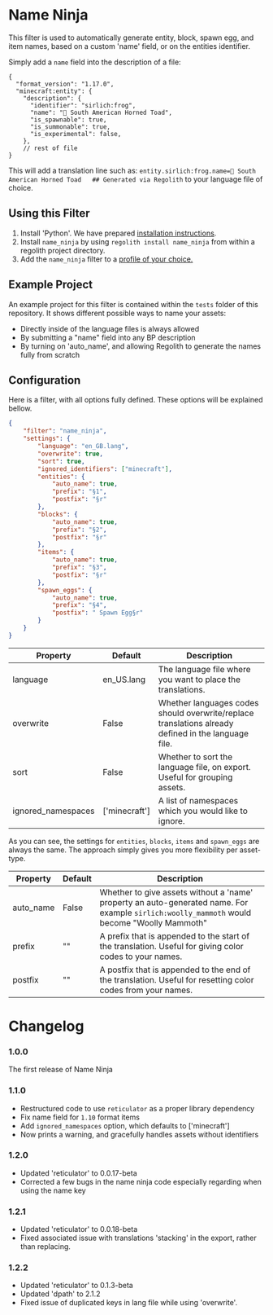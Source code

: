 # Name Ninja

This filter is used to automatically generate entity, block, spawn egg, and item names, based on a custom 'name' field, or on the entities identifier.

Simply add a `name` field into the description of a file:

```jsonc
{
  "format_version": "1.17.0",
  "minecraft:entity": {
    "description": {
      "identifier": "sirlich:frog",
      "name": "🐸 South American Horned Toad",
      "is_spawnable": true,
      "is_summonable": true,
      "is_experimental": false,
    },
    // rest of file
}
```

This will add a translation line such as: `entity.sirlich:frog.name=🐸 South American Horned Toad   ## Generated via Regolith` to your language file of choice.

## Using this Filter

1) Install 'Python'. We have prepared [installation instructions](https://bedrock-oss.github.io/regolith/guide/python-filters).
2) Install `name_ninja` by using `regolith install name_ninja` from within a regolith project directory.
3) Add the `name_ninja` filter to a [profile of your choice.](https://bedrock-oss.github.io/regolith/guide/getting-started#adding-your-first-filter)

## Example Project

An example project for this filter is contained within the `tests` folder of this repository. It shows different possible ways to name your assets:
 - Directly inside of the language files is always allowed
 - By submitting a "name" field into any BP description
 - By turning on 'auto_name', and allowing Regolith to generate the names fully from scratch

## Configuration

Here is a filter, with all options fully defined. These options will be explained bellow.

```json
{
	"filter": "name_ninja",
	"settings": {
		"language": "en_GB.lang",
		"overwrite": true,
		"sort": true,
		"ignored_identifiers": ["minecraft"],
		"entities": {
			"auto_name": true,
			"prefix": "§1",
			"postfix": "§r"
		},
		"blocks": {
			"auto_name": true,
			"prefix": "§2",
			"postfix": "§r"
		},
		"items": {
			"auto_name": true,
			"prefix": "§3",
			"postfix": "§r"
		},
		"spawn_eggs": {
			"auto_name": true,
			"prefix": "§4",
			"postfix": " Spawn Egg§r"
		}
	}
}
```

| Property  | Default    | Description                                                                                         |
|-----------|------------|-----------------------------------------------------------------------------------------------------|
| language  | en_US.lang | The language file where you want to place the translations.                                         |
| overwrite | False      | Whether languages codes should overwrite/replace translations already defined in the language file. |
| sort      | False      | Whether to sort the language file, on export. Useful for grouping assets.                           |
| ignored_namespaces | ['minecraft'] | A list of namespaces which you would like to ignore. |

As you can see, the settings for `entities`, `blocks`,  `items` and `spawn_eggs` are always the same. The approach simply gives you more flexibility per asset-type.

| Property  | Default | Description                                                                                                                                 |
|-----------|---------|---------------------------------------------------------------------------------------------------------------------------------------------|
| auto_name | False   | Whether to give assets without a 'name' property an auto-generated name. For example `sirlich:woolly_mammoth` would become "Woolly Mammoth" |
| prefix    | ""      | A prefix that is appended to the start of the translation. Useful for giving color codes to your names.                                     |
| postfix   | ""      | A postfix that is appended to the end of the translation. Useful for resetting color codes from your names.                                 |

# Changelog

### 1.0.0

The first release of Name Ninja

### 1.1.0

 - Restructured code to use `reticulator` as a proper library dependency
 - Fix name field for `1.10` format items
 - Add `ignored_namespaces` option, which defaults to ['minecraft']
 - Now prints a warning, and gracefully handles assets without identifiers

### 1.2.0

 - Updated 'reticulator' to 0.0.17-beta
 - Corrected a few bugs in the name ninja code especially regarding when using the name key

### 1.2.1

 - Updated 'reticulator' to 0.0.18-beta
 - Fixed associated issue with translations 'stacking' in the export, rather than replacing. 

### 1.2.2

 - Updated 'reticulator' to 0.1.3-beta
 - Updated 'dpath' to 2.1.2
 - Fixed issue of duplicated keys in lang file while using 'overwrite'.
